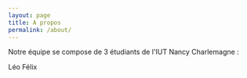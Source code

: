 ```yaml
---
layout: page
title: A propos
permalink: /about/
---
```


Notre équipe se compose de 3 étudiants de l'IUT Nancy Charlemagne :

<div class="card">
<div class="card-header"><div class="card-title">Léo Félix</div></div>
    <div class="card-body">
        <div class="card-img"><img src="https://www.google.com/url?sa=i&url=http%3A%2F%2Fpsychotordu.over-blog.com%2F2015%2F10%2Fzinzin.html&psig=AOvVaw0amPZssey69oJT10PwRfN4&ust=1586530453492000&source=images&cd=vfe&ved=0CAIQjRxqFwoTCMjQ1dLM2-gCFQAAAAAdAAAAABAD" alt=""></div>
    </div>
</div>
